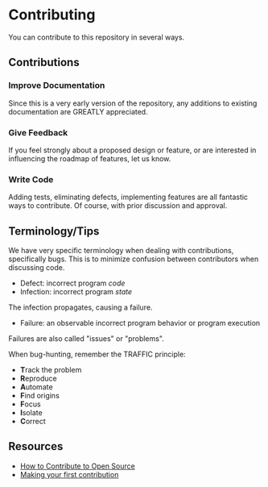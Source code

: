 # Contributing

You can contribute to this repository in several ways.

## Contributions

### Improve Documentation

Since this is a very early version of the repository, any additions to existing documentation are GREATLY appreciated.

### Give Feedback

If you feel strongly about a proposed design or feature, or are interested in influencing the roadmap of features, let us know.

### Write Code

Adding tests, eliminating defects, implementing features are all fantastic ways to contribute. Of course, with prior discussion and approval.

## Terminology/Tips

We have very specific terminology when dealing with contributions, specifically bugs. This is to minimize confusion between contributors when discussing code.

- Defect: incorrect program *code*
- Infection: incorrect program *state*

The infection propagates, causing a failure.

- Failure: an observable incorrect program behavior or program execution

Failures are also called "issues" or "problems".

When bug-hunting, remember the TRAFFIC principle:

- **T**rack the problem
- **R**eproduce
- **A**utomate
- **F**ind origins
- **F**ocus
- **I**solate
- **C**orrect

## Resources

- [How to Contribute to Open Source](https://opensource.guide/how-to-contribute/)
- [Making your first contribution](https://medium.com/@vadimdemedes/making-your-first-contribution-de6576ddb190)
